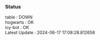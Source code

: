 ### Status


table : DOWN  
hogwarts : OK  
icy-bot : OK  
Latest Update : 2024-06-17 17:08:28.812658
